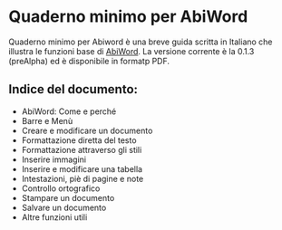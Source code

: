 # Quaderno minimo per AbiWord
Quaderno minimo per Abiword è una breve guida scritta in Italiano che illustra le funzioni base di [AbiWord](http://www.abisource.com/). La versione corrente è la 0.1.3 (preAlpha) ed è disponibile in formatp PDF.

## Indice del documento:
* AbiWord: Come e perché
* Barre e Menù
* Creare e modificare un documento
* Formattazione diretta del testo
* Formattazione attraverso gli stili
* Inserire immagini
* Inserire e modificare una tabella
* Intestazioni, piè di pagine e note
* Controllo ortografico
* Stampare un documento
* Salvare un documento
* Altre funzioni utili
